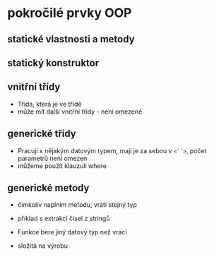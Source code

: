 # pokročilé prvky OOP
## statické vlastnosti a metody
## statický konstruktor
## vnitřní třídy
* Třída, která je ve třídě
* může mít další vnitřní třídy - není omezené
## generické třídy
* Pracují s nějakým datovým typem, mají je za sebou v `<``>`, počet parametrů není omezen
* můžeme použít klauzuli where
## generické metody
* čímkoliv naplním metodu, vrátí stejný typ

* příklad s extrakcí čísel z stringů
* Funkce bere jiný datový typ než vrací

* složitá na výrobu
